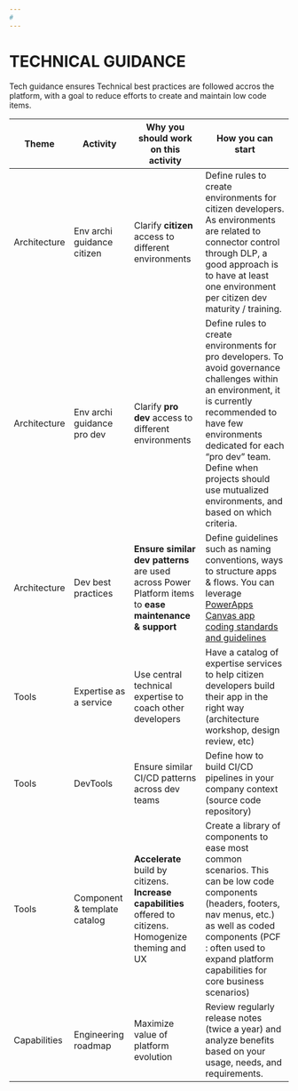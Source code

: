 ```yaml
---
#
---
```

# TECHNICAL GUIDANCE

Tech guidance ensures Technical best practices are followed accros the platform, with a goal to reduce efforts to create and maintain low code items.

| Theme | Activity | **Why** you should work on this activity | **How** you can start |
| --- | --- | --- | --- |
| Architecture | Env archi guidance citizen | Clarify **citizen** access to different environments | Define rules to create environments for citizen developers. As environments are related to connector control through DLP, a good approach is to have at least one environment per citizen dev maturity / training. |
| Architecture | Env archi guidance pro dev | Clarify **pro dev** access to different environments | Define rules to create environments for pro developers. To avoid governance challenges within an environment, it is currently recommended to have few environments dedicated for each “pro dev” team. Define when projects should use mutualized environments, and based on which criteria. |
| Architecture | Dev best practices | **Ensure similar dev patterns** are used across Power Platform items to **ease maintenance & support** | Define guidelines such as naming conventions, ways to structure apps & flows. You can leverage [PowerApps Canvas app coding standards and guidelines](https://aka.ms/powerappscanvasguidelines) |
| Tools | Expertise as a service | Use central technical expertise to coach other developers | Have a catalog of expertise services to help citizen developers build their app in the right way (architecture workshop, design review, etc) |
| Tools | DevTools | Ensure similar CI/CD patterns across dev teams | Define how to build CI/CD pipelines in your company context (source code repository) |
| Tools | Component & template catalog | **Accelerate** build by citizens. **Increase capabilities** offered to citizens. Homogenize theming and UX | Create a library of components to ease most common scenarios. This can be low code components (headers, footers, nav menus, etc.) as well as coded components (PCF : often used to expand platform capabilities for core business scenarios) |
| Capabilities | Engineering roadmap | Maximize value of platform evolution | Review regularly release notes (twice a year) and analyze benefits based on your usage, needs, and requirements. |
